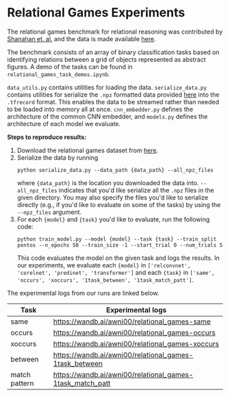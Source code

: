 # Relational Games Experiments

The relational games benchmark for relational reasoning was contributed by [Shanahan et. al.](https://arxiv.org/pdf/1905.10307.pdf) and the data is made available [here](https://console.cloud.google.com/storage/browser/relations-game-datasets;tab=objects?prefix=&forceOnObjectsSortingFiltering=false).

The benchmark consists of an array of binary classification tasks based on identifying relations between a grid of objects represented as abstract figures. A demo of the tasks can be found in `relational_games_task_demos.ipynb`.

`data_utils.py` contains utilities for loading the data. `serialize_data.py` contains utilities for serialize the `.npz` formatted data provided [here](https://console.cloud.google.com/storage/browser/relations-game-datasets;tab=objects?prefix=&forceOnObjectsSortingFiltering=false) into the `.tfrecord` format. This enables the data to be streamed rather than needed to be loaded into memory all at once. `cnn_embedder.py` defines the architecture of the common CNN embedder, and `models.py` defines the architecture of each model we evaluate.

**Steps to reproduce results:**

1) Download the relational games dataset from [here](https://console.cloud.google.com/storage/browser/relations-game-datasets;tab=objects?prefix=&forceOnObjectsSortingFiltering=false).
2) Serialize the data by running
    ```
    python serialize_data.py --data_path {data_path} --all_npz_files
    ```
    where `{data_path}` is the location you downloaded the data into. `--all_npz_files` indicates that you'd like serialize all the `.npz` files in the given directory. You may also specify the files you'd like to serialize directly (e.g., if you'd like to evaluate on some of the tasks) by using the `--npz_files` argument.
3) For each `{model}` and `{task}` you'd like to evaluate, run the following code:
    ```
    python train_model.py --model {model} --task {task} --train_split pentos --n_epochs 50 --train_size -1 --start_trial 0 --num_trials 5
    ```
    This code evaluates the model on the given task and logs the results. In our experiments, we evaluate each `{model}` in `['relconvnet', 'corelnet', 'predinet', 'transformer']` and each `{task}` in `['same', 'occurs', 'xoccurs', '1task_between', '1task_match_patt']`.


The experimental logs from our runs are linked below.

| Task          	| Experimental logs                                         	|
|---------------	|-----------------------------------------------------------	|
| same          	| https://wandb.ai/awni00/relational_games-same             	|
| occurs        	| https://wandb.ai/awni00/relational_games-occurs           	|
| xoccurs       	| https://wandb.ai/awni00/relational_games-xoccurs          	|
| between       	| https://wandb.ai/awni00/relational_games-1task_between    	|
| match pattern 	| https://wandb.ai/awni00/relational_games-1task_match_patt 	|